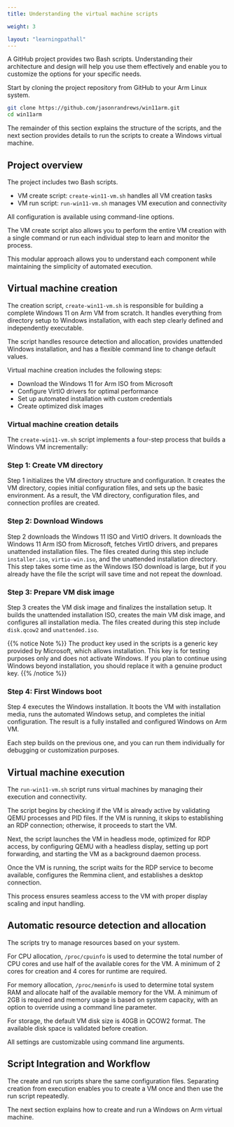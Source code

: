 ```yaml
---
title: Understanding the virtual machine scripts

weight: 3

layout: "learningpathall"
---
```


A GitHub project provides two Bash scripts. Understanding their architecture and design will help you use them effectively and enable you to customize the options for your specific needs.

Start by cloning the project repository from GitHub to your Arm Linux system.

```bash
git clone https://github.com/jasonrandrews/win11arm.git
cd win11arm
```

The remainder of this section explains the structure of the scripts, and the next section provides details to run the scripts to create a Windows virtual machine.

## Project overview

The project includes two Bash scripts. 

- VM create script: `create-win11-vm.sh` handles all VM creation tasks
- VM run script: `run-win11-vm.sh` manages VM execution and connectivity

All configuration is available using command-line options. 

The VM create script also allows you to perform the entire VM creation with a single command or run each individual step to learn and monitor the process. 

This modular approach allows you to understand each component while maintaining the simplicity of automated execution.

## Virtual machine creation

The creation script, `create-win11-vm.sh` is responsible for building a complete Windows 11 on Arm VM from scratch. It handles everything from directory setup to Windows installation, with each step clearly defined and independently executable.

The script handles resource detection and allocation, provides unattended Windows installation, and has a flexible command line to change default values.

Virtual machine creation includes the following steps:

- Download the Windows 11 for Arm ISO from Microsoft
- Configure VirtIO drivers for optimal performance
- Set up automated installation with custom credentials
- Create optimized disk images 

### Virtual machine creation details

The `create-win11-vm.sh` script implements a four-step process that builds a Windows VM incrementally:

### Step 1: Create VM directory

Step 1 initializes the VM directory structure and configuration. It creates the VM directory, copies initial configuration files, and sets up the basic environment. As a result, the VM directory, configuration files, and connection profiles are created. 

### Step 2: Download Windows

Step 2 downloads the Windows 11 ISO and VirtIO drivers. It downloads the Windows 11 Arm ISO from Microsoft, fetches VirtIO drivers, and prepares unattended installation files. The files created during this step include `installer.iso`, `virtio-win.iso`, and the unattended installation directory. This step takes some time as the Windows ISO download is large, but if you already have the file the script will save time and not repeat the download.

### Step 3: Prepare VM disk image

Step 3 creates the VM disk image and finalizes the installation setup. It builds the unattended installation ISO, creates the main VM disk image, and configures all installation media. The files created during this step include `disk.qcow2` and `unattended.iso`.

{{% notice Note %}}
The product key used in the scripts is a generic key provided by Microsoft, which allows installation. This key is for testing purposes only and does not activate Windows. If you plan to continue using Windows beyond installation, you should replace it with a genuine product key.
{{% /notice %}}

### Step 4: First Windows boot

Step 4 executes the Windows installation. It boots the VM with installation media, runs the automated Windows setup, and completes the initial configuration. The result is a fully installed and configured Windows on Arm VM.

Each step builds on the previous one, and you can run them individually for debugging or customization purposes.

## Virtual machine execution

The `run-win11-vm.sh` script runs virtual machines by managing their execution and connectivity. 

The script begins by checking if the VM is already active by validating QEMU processes and PID files. If the VM is running, it skips to establishing an RDP connection; otherwise, it proceeds to start the VM. 

Next, the script launches the VM in headless mode, optimized for RDP access, by configuring QEMU with a headless display, setting up port forwarding, and starting the VM as a background daemon process. 

Once the VM is running, the script waits for the RDP service to become available, configures the Remmina client, and establishes a desktop connection. 

This process ensures seamless access to the VM with proper display scaling and input handling.

## Automatic resource detection and allocation

The scripts try to manage resources based on your system. 

For CPU allocation, `/proc/cpuinfo` is used to determine the total number of CPU cores and use half of the available cores for the VM. A minimum of 2 cores for creation and 4 cores for runtime are required.

For memory allocation, `/proc/meminfo` is used to determine total system RAM and allocate half of the available memory for the VM. A minimum of 2GB is required and memory usage is based on system capacity, with an option to override using a command line parameter. 

For storage, the default VM disk size is 40GB in QCOW2 format. The available disk space is validated before creation.

All settings are customizable using command line arguments. 

## Script Integration and Workflow

The create and run scripts share the same configuration files. Separating creation from execution enables you to create a VM once and then use the run script repeatedly. 

The next section explains how to create and run a Windows on Arm virtual machine.